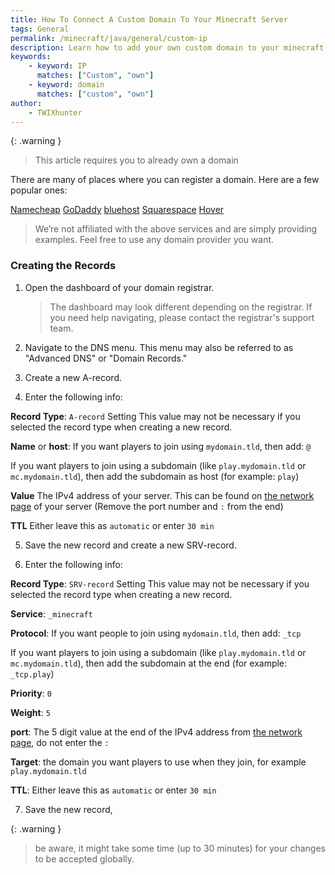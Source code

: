```yaml
---
title: How To Connect A Custom Domain To Your Minecraft Server
tags: General
permalink: /minecraft/java/general/custom-ip
description: Learn how to add your own custom domain to your minecraft server.
keywords:
    - keyword: IP
      matches: ["Custom", "own"]
    - keyword: domain
      matches: ["custom", "own"]
author:
    - TWIXhunter
---
```


{: .warning }
> This article requires you to already own a domain

There are many of places where you can register a domain. Here are a few popular ones:

[Namecheap](https://namecheap.com/)
[GoDaddy](https://godaddy.com)
[bluehost](https://bluehost.com/domains)
[Squarespace](https://domains.squarespace.com/)
[Hover](https://www.hover.com/)

> We’re not affiliated with the above services and are simply providing examples. Feel free to use any domain provider you want.

### Creating the Records

1. Open the dashboard of your domain registrar.

    > The dashboard may look different depending on the registrar. If you need help navigating, please contact the registrar's support team.

2. Navigate to the DNS menu. This menu may also be referred to as "Advanced DNS" or "Domain Records."

3. Create a new A-record.

4. Enter the following info:

**Record Type**:
`A-record`
Setting This value may not be necessary if you selected the record type when creating a new record.

**Name** or **host**:
If you want players to join using `mydomain.tld`, then add: `@`

If you want players to join using a subdomain (like `play.mydomain.tld` or `mc.mydomain.tld`), then add the subdomain as host (for example: `play`)

**Value**
The IPv4 address of your server. This can be found on [the network page](https://client.falixnodes.net/server/network) of your server (Remove the port number and `:` from the end)

**TTL**
Either leave this as `automatic` or enter `30 min`

5. Save the new record and create a new SRV-record.

6. Enter the following info:

**Record Type**:
`SRV-record`
Setting This value may not be necessary if you selected the record type when creating a new record.

**Service**: 
`_minecraft`

**Protocol**:
If you want people to join using `mydomain.tld`, then add: `_tcp`

If you want players to join using a subdomain (like `play.mydomain.tld` or `mc.mydomain.tld`), then add the subdomain at the end (for example: `_tcp.play`)

**Priority**:
`0`

**Weight**:
`5`

**port**:
The 5 digit value at the end of the IPv4 address from [the network page](https://client.falixnodes.net/server/network), do not enter the `:`

**Target**:
the domain you want players to use when they join, for example `play.mydomain.tld`

**TTL**:
Either leave this as `automatic` or enter `30 min`

7. Save the new record, 

  {: .warning }
  > be aware, it might take some time (up to 30 minutes) for your changes to be accepted globally.